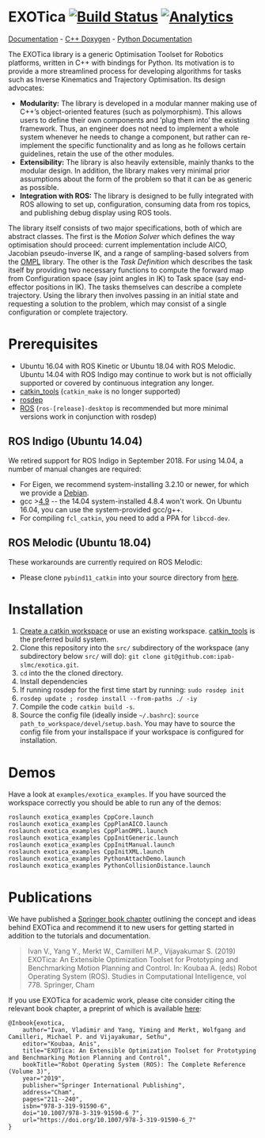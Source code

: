 # EXOTica [![Build Status](https://travis-ci.org/ipab-slmc/exotica.svg?branch=master)](https://travis-ci.org/ipab-slmc/exotica) [![Analytics](https://ga-beacon.appspot.com/UA-72496975-1/ipab-slmc/exotica/?pixel)](https://github.com/igrigorik/ga-beacon)

[Documentation](http://ipab-slmc.github.io/exotica/) - [C++ Doxygen](http://ipab-slmc.github.io/exotica/doxygen_cpp/) - [Python Documentation](https://ipab-slmc.github.io/exotica/Python-API.html)

The EXOTica library is a generic Optimisation Toolset for Robotics platforms, written in C++ with bindings for Python. Its motivation is to provide a more streamlined process for developing algorithms for tasks such as Inverse Kinematics and Trajectory Optimisation. Its design advocates:

 * **Modularity:** The library is developed in a modular manner making use of C++’s object-oriented features (such as polymorphism). This allows users to define their own components and ’plug them into’ the existing framework. Thus, an engineer does not need to implement a whole system whenever he needs to change a component, but rather can re-implement the specific functionality and as long as he follows certain guidelines, retain the use of the other modules.
 * **Extensibility:** The library is also heavily extensible, mainly thanks to the modular design. In addition, the library makes very minimal prior assumptions about the form of the problem so that it can be as generic as possible.
 * **Integration with ROS:** The library is designed to be fully integrated with ROS allowing to set up, configuration, consuming data from ros topics, and publishing debug display using ROS tools.

The library itself consists of two major specifications, both of which are abstract classes. The first is the *Motion Solver* which defines the way optimisation should proceed: current implementation include AICO, Jacobian pseudo-inverse IK, and a range of sampling-based solvers from the [OMPL](http://ompl.kavrakilab.org/) library. The other is the *Task Definition* which describes the task itself by providing two necessary functions to compute the forward map from Configuration space (say joint angles in IK) to Task space (say end-effector positions in IK). The tasks themselves can describe a complete trajectory. Using the library then involves passing in an initial state and requesting a solution to the problem, which may consist of a single configuration or complete trajectory.

# Prerequisites
* Ubuntu 16.04 with ROS Kinetic or Ubuntu 18.04 with ROS Melodic. Ubuntu 14.04 with ROS Indigo may continue to work but is not officially supported or covered by continuous integration any longer.
* [catkin_tools](https://catkin-tools.readthedocs.io/en/latest/) (```catkin_make``` is no longer supported)
* [rosdep](http://wiki.ros.org/rosdep)
* [ROS](http://wiki.ros.org/Installation) (```ros-[release]-desktop``` is recommended but more minimal versions work in conjunction with rosdep)

## ROS Indigo (Ubuntu 14.04)
We retired support for ROS Indigo in September 2018. For using 14.04, a number of manual changes are required:
* For Eigen, we recommend system-installing 3.2.10 or newer, for which we provide a [Debian](http://terminator.robots.inf.ed.ac.uk/apt/libeigen3-dev.deb).
* gcc >[4.9](https://askubuntu.com/questions/466651/how-do-i-use-the-latest-gcc-on-ubuntu) -- the 14.04 system-installed 4.8.4 won't work. On Ubuntu 16.04, you can use the system-provided gcc/g++.
* For compiling ``fcl_catkin``, you need to add a PPA for ``libccd-dev``.

## ROS Melodic (Ubuntu 18.04)
These workarounds are currently required on ROS Melodic:
* Please clone ``pybind11_catkin`` into your source directory from [here](https://github.com/ipab-slmc/pybind11_catkin).

# Installation

1. [Create a catkin workspace](https://catkin-tools.readthedocs.io/en/latest/quick_start.html#initializing-a-new-workspace) or use an existing workspace. [catkin_tools](https://catkin-tools.readthedocs.io/en/latest/) is the preferred build system.
2. Clone this repository into the ```src/``` subdirectory of the workspace (any subdirectory below ```src/``` will do): ``git clone git@github.com:ipab-slmc/exotica.git``.
3. ```cd``` into the the cloned directory.
4. Install dependencies
  1. If running rosdep for the first time start by running:
     ```sudo rosdep init```
  2. ```rosdep update ; rosdep install --from-paths ./ -iy ```
5. Compile the code ```catkin build -s```.
6. Source the config file (ideally inside ```~/.bashrc```): ```source path_to_workspace/devel/setup.bash```. You may have to source the config file from your installspace if your workspace is configured for installation.

# Demos
Have a look at ```examples/exotica_examples```.
If you have sourced the workspace correctly you should be able to run any of the demos:

```
roslaunch exotica_examples CppCore.launch
roslaunch exotica_examples CppPlanAICO.launch
roslaunch exotica_examples CppPlanOMPL.launch
roslaunch exotica_examples CppInitGeneric.launch
roslaunch exotica_examples CppInitManual.launch
roslaunch exotica_examples CppInitXML.launch
roslaunch exotica_examples PythonAttachDemo.launch
roslaunch exotica_examples PythonCollisionDistance.launch
```

# Publications

We have published a [Springer book chapter](https://link.springer.com/chapter/10.1007/978-3-319-91590-6_7) outlining the concept and ideas behind EXOTica and recommend it to new users for getting started in addition to the tutorials and documentation.

> Ivan V., Yang Y., Merkt W., Camilleri M.P., Vijayakumar S. (2019) EXOTica: An Extensible Optimization Toolset for Prototyping and Benchmarking Motion Planning and Control. In: Koubaa A. (eds) Robot Operating System (ROS). Studies in Computational Intelligence, vol 778. Springer, Cham

If you use EXOTica for academic work, please cite consider citing the relevant book chapter, a preprint of which is available [here](https://vladimirivan.files.wordpress.com/2018/03/exoticarosbook.pdf):
     
    @Inbook{exotica,
        author="Ivan, Vladimir and Yang, Yiming and Merkt, Wolfgang and Camilleri, Michael P. and Vijayakumar, Sethu",
        editor="Koubaa, Anis",
        title="EXOTica: An Extensible Optimization Toolset for Prototyping and Benchmarking Motion Planning and Control",
        bookTitle="Robot Operating System (ROS): The Complete Reference (Volume 3)",
        year="2019",
        publisher="Springer International Publishing",
        address="Cham",
        pages="211--240",
        isbn="978-3-319-91590-6",
        doi="10.1007/978-3-319-91590-6_7",
        url="https://doi.org/10.1007/978-3-319-91590-6_7"
    }
